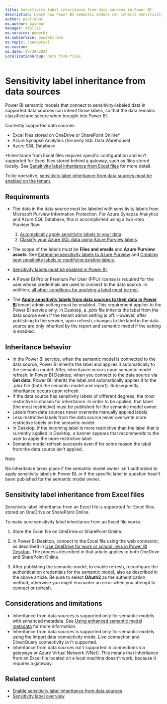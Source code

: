 ```yaml
---
title: Sensitivity label inheritance from data sources in Power BI
description: Learn how Power BI semantic models can inherit sensitivity labels from data sources.
author: paulinbar
ms.author: painbar
manager: kfollis
ms.service: powerbi
ms.subservice: powerbi-eim
ms.topic: conceptual
ms.custom:
ms.date: 03/28/2024
LocalizationGroup: Data from files
---
```


# Sensitivity label inheritance from data sources

Power BI semantic models that connect to sensitivity-labeled data in supported data sources can inherit those labels, so that the data remains classified and secure when brought into Power BI.

Currently supported data sources:
* Excel files stored on OneDrive or SharePoint Online*
* Azure Synapse Analytics (formerly SQL Data Warehouse)
* Azure SQL Database

*Inheritance from Excel files requires specific configuration and isn't supported for Excel files stored behind a gateway, such as files stored locally. See [Sensitivity label inheritance from Excel files](#sensitivity-label-inheritance-from-excel-files) for more detail.

To be operative, [sensitivity label inheritance from data sources must be enabled on the tenant](../admin/service-admin-portal-information-protection.md#apply-sensitivity-labels-from-data-sources-to-their-data-in-power-bi).

## Requirements
* The data in the data source must be labeled with sensitivity labels from Microsoft Purview Information Protection.
  For Azure Synapse Analytics and Azure SQL Database, this is accomplished using a two-step Purview flow:
  1. [Automatically apply sensitivity labels to your data](/azure/purview/create-sensitivity-label).
  1. [Classify your Azure SQL data using Azure Purview labels](/azure/sql-database/scripts/sql-database-import-purview-labels).

* The scope of the labels must be **Files and emails** and **Azure Purview assets**. See [Extending sensitivity labels to Azure Purview](/azure/purview/create-sensitivity-label#extending-sensitivity-labels-to-azure-purview) and [Creating new sensitivity labels or modifying existing labels](/azure/purview/create-sensitivity-label#creating-new-sensitivity-labels-or-modifying-existing-labels).
  
* [Sensitivity labels must be enabled in Power BI](/power-bi/enterprise/service-security-enable-data-sensitivity-labels).

* A Power BI Pro or Premium Per User (PPU) license is required for the user whose credentials are used to connect to the data source. In addition, [all other conditions for applying a label must be met](/power-bi/enterprise/service-security-apply-data-sensitivity-labels#apply-sensitivity-labels-in-the-power-bi-service).

* The **[Apply sensitivity labels from data sources to their data in Power BI](fabric/admin/service-admin-portal-information-protection#apply-sensitivity-labels-from-data-sources-to-their-data-in-power-bi)** tenant admin setting must be enabled. This requirement applies to the Power BI service only. In Desktop, a *.pbix* file inherits the label from the data source even if the tenant admin setting is off. However, after publishing to the service, upon refresh, changes to the label in the data source are only inherited by the report and semantic model if the setting is enabled. 

## Inheritance behavior
* In the Power BI service, when the semantic model is connected to the data source, Power BI inherits the label and applies it automatically to the semantic model. After, inheritance occurs upon semantic model refresh. In Power BI Desktop, when you connect to the data source via **Get data**, Power BI inherits the label and automatically applies it to the *.pbix* file (both the semantic model and report). Subsequently inheritance occurs upon refresh. 
* If the data source has sensitivity labels of different degrees, the most restrictive is chosen for inheritance. In order to be applied, that label (the most restrictive) must be published for the semantic model owner.
* Labels from data sources never overwrite manually applied labels.
* Less restrictive labels from the data source never overwrite more restrictive labels on the semantic model.
* In Desktop, if the incoming label is more restrictive than the label that is currently applied in Desktop, a banner appears that recommends to the user to apply the more restrictive label.
* Semantic model refresh succeeds even if for some reason the label from the data source isn't applied.

>[!NOTE]
> No inheritance takes place if the semantic model owner isn't authorized to apply sensitivity labels in Power BI, or if the specific label in question hasn't been published for the semantic model owner.

## Sensitivity label inheritance from Excel files

Sensitivity label inheritance from an Excel file is supported for Excel files stored on OneDrive or SharePoint Online.

To make sure sensitivity label inheritance from an Excel file works:

1. Store the Excel file on OneDrive or SharePoint Online.

1. In Power BI Desktop, connect to the Excel file using the web connector, as described in [Use OneDrive for work or school links in Power BI Desktop](/power-bi/connect-data/desktop-use-onedrive-business-links). The process described in that article applies to both OneDrive and SharePoint Online.

1. After publishing the semantic model, to enable refresh, reconfigure the authentication credentials for the semantic model, also as described in the above article. Be sure to select **OAuth2** as the authentication method, otherwise you might encounter an error when you attempt to connect or refresh.

## Considerations and limitations

* Inheritance from data sources is supported only for semantic models with enhanced metadata. See [Using enhanced semantic model metadata](/power-bi/connect-data/desktop-enhanced-dataset-metadata) for more information.
* Inheritance from data sources is supported only for semantic models using the Import data connectivity mode. Live connection and DirectQuery connectivity isn't supported.
* Inheritance from data sources isn't supported in connections via gateways or Azure Virtual Network (VNet). This means that inheritance from an Excel file located on a local machine doesn't work, because it requires a gateway. 

## Related content

* [Enable sensitivity label inheritance from data sources](../admin/service-admin-portal-information-protection.md#apply-sensitivity-labels-from-data-sources-to-their-data-in-power-bi)
* [Sensitivity label overview](/power-bi/enterprise/service-security-sensitivity-label-overview)
